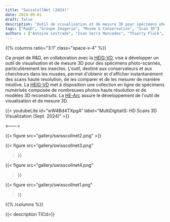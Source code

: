```yaml
---
title: "SwissCollNet (2024)"
date: 2024-09-01
draft: false
description: "Outil de visualisation et de mesure 3D pour spécimens photo-scannés"
tags: ["Ra&D", "Groupe Imagerie", "Musée & Conservation", "Scan 3D"]
authors : ["Antoine Lestrade", "Ivan Serra Moncadas", "Thierry Flück", "Benoit Le Callennec"]
---
```


{{% columns ratio="3:1" class="space-x-4" %}} <!-- begin columns block -->

Ce projet de R&D, en collaboration avec la [HEIG-VD](https://heig-vd.ch/), vise à développer un outil de visualisation et de mesure 3D pour des spécimens photo-scannés, 
particulièrement les insectes. 
L'outil, destiné aux conservateurs et aux chercheurs dans les musées, permet d'obtenir et d'afficher instantanément des scans haute résolution, de les comparer et de les mesurer de manière intuitive. 
La [HEIG-VD](https://heig-vd.ch/) met à disposition une collection en ligne de spécimens numérisés composée de nombreuses photos haute résolution et de modèles 3D reconstruits. 
La [HE-Arc](https://www.he-arc.ch/) assure le développement de l'outil de visualisation et de mesure 3D.

{{< youtubeLite id="wW4Bd4TXpgA" label="MultiDigitaliS: HD Scans 3D Visualization (Sept.  2024)" >}}

<---> <!-- magic separator, between columns -->

<div class="[&>figure]:my-4">
{{< figure
src="gallery/swisscollnet2.png"
>}}

{{< figure
src="gallery/swisscollnet3.png"
>}}

{{< figure
src="gallery/swisscollnet4.png"
>}}

{{< figure
src="gallery/swisscollnet1.png"
>}}
</div>


{{% /columns %}}

{{< description TICd>}}
